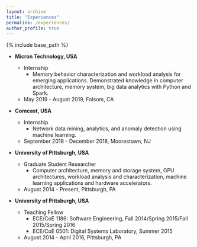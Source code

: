 ```yaml
---
layout: archive
title: "Experiences"
permalink: /experiences/
author_profile: true
---
```


{% include base_path %}

* **Micron Technology, USA**
  * Internship
     - Memory behavior characterization and workload analysis for emerging applications. Demonstrated knowledge in computer architecture, memory system, big data analytics with Python and Spark.
  * May 2019 - August 2019, Folsom, CA

* **Comcast, USA**
  * Internship
     - Network data mining, analytics, and anomaly detection using machine learning.
  * September 2018 - December 2018, Moorestown, NJ
  
* **University of Pittsburgh, USA**
  * Graduate Student Researcher 
     - Computer architecture, memory and storage system, GPU architectures, workload analysis and characterization, machine learning applications and hardware accelerators.
  * August 2014 - Present, Pittsburgh, PA

* **University of Pittsburgh, USA**
  * Teaching Fellow 
     - ECE/CoE 1186: Software Engineering, Fall 2014/Spring 2015/Fall 2015/Spring 2016
     - ECE/CoE 0501: Digital Systems Laboratory, Summer 2015
  * August 2014 - April 2016, Pittsburgh, PA
